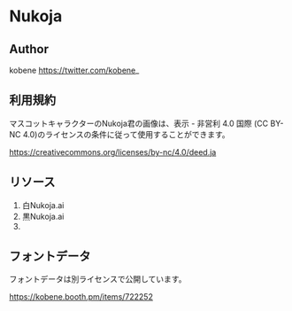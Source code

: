 # Nukoja


## Author
kobene https://twitter.com/kobene_


## 利用規約

マスコットキャラクターのNukoja君の画像は、表示 - 非営利 4.0 国際 (CC BY-NC 4.0)のライセンスの条件に従って使用することができます。

https://creativecommons.org/licenses/by-nc/4.0/deed.ja



## リソース
1. 白Nukoja.ai
1. 黒Nukoja.ai
3.



## フォントデータ

フォントデータは別ライセンスで公開しています。

https://kobene.booth.pm/items/722252
